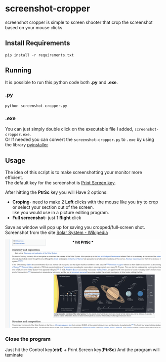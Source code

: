 # screenshot-cropper
screenshot cropper is simple to screen shooter that crop the screenshot based on your mouse clicks

## Install Requirements
```
pip install -r requirements.txt
```

## Running

It is possible to run this python code both __.py__ and __.exe__.
### .py

```
python screenshot-cropper.py
```
 ### .exe
 
You can just simply double click on the executable file I added, `screenshot-cropper.exe`.\
Or If needed you can convert the `screenshot-cropper.py` to `.exe` by using the library [pyinstaller](https://pypi.org/project/PyInstaller/)

## Usage

The idea of this script is to make screenshotting your monitor more efficient.\
The default key for the screenshot is [Print Screen key](https://en.wikipedia.org/wiki/Print_Screen).

After hitting the __PtrSc__ key you will Have 2 options:
* __Croping__- need to make 2 __Left__ clicks with the mouse like you try to crop or select your section out of the screen.\
like you would use in a picture editing program.
* __Full screenshot__- just 1 __Right__ click

Save as window will pop up for saving you cropped/full-screen shot.\
Screenshot from the site [Solar System - Wikipedia](https://en.wikipedia.org/wiki/Solar_System)

![](Usage.gif)

### Close the program

Just hit the Control key(__ctrl__) + Print Screen key(__PtrSc__) And the program will teminate

 
